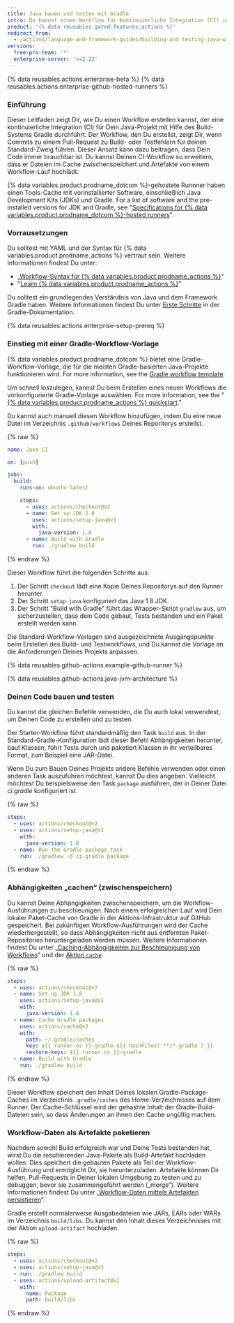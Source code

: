 ```yaml
---
title: Java bauen und testen mit Gradle
intro: Du kannst einen Workflow für kontinuierliche Integration (CI) in GitHub-Aktionen erstellen, um Dein Java-Projekt mit Gradle zu bauen und zu testen.
product: '{% data reusables.gated-features.actions %}'
redirect_from:
  - /actions/language-and-framework-guides/building-and-testing-java-with-gradle
versions:
  free-pro-team: '*'
  enterprise-server: '>=2.22'
---
```


{% data reusables.actions.enterprise-beta %}
{% data reusables.actions.enterprise-github-hosted-runners %}

### Einführung

Dieser Leitfaden zeigt Dir, wie Du einen Workflow erstellen kannst, der eine kontinuierliche Integration (CI) für Dein Java-Projekt mit Hilfe des Build-Systems Gradle durchführt. Der Workflow, den Du erstellst, zeigt Dir, wenn Commits zu einem Pull-Request zu Build- oder Testfehlern für deinen Standard-Zweig führen. Dieser Ansatz kann dazu beitragen, dass Dein Code immer brauchbar ist. Du kannst Deinen CI-Workflow so erweitern, dass er Dateien im Cache zwischenspeichert und Artefakte von einem Workflow-Lauf hochlädt.

{% data variables.product.prodname_dotcom %}-gehostete Runnner haben einen Tools-Cache mit vorinstallierter Software, einschließlich Java Development Kits (JDKs) und Gradle. For a list of software and the pre-installed versions for JDK and Gradle, see "[Specifications for {% data variables.product.prodname_dotcom %}-hosted runners](/actions/reference/specifications-for-github-hosted-runners/#supported-software)".

### Vorrausetzungen

Du solltest mit YAML und der Syntax für {% data variables.product.prodname_actions %} vertraut sein. Weitere Informationen findest Du unter:
- „[Workflow-Syntax für {% data variables.product.prodname_actions %}](/actions/automating-your-workflow-with-github-actions/workflow-syntax-for-github-actions)“
- "[Learn {% data variables.product.prodname_actions %}](/actions/learn-github-actions)"

Du solltest ein grundlegendes Verständnis von Java und dem Framework Gradle haben. Weitere Informationen findest Du unter [Erste Schritte](https://docs.gradle.org/current/userguide/getting_started.html) in der Gradle-Dokumentation.

{% data reusables.actions.enterprise-setup-prereq %}

### Einstieg mit einer Gradle-Workflow-Vorlage

{% data variables.product.prodname_dotcom %} bietet eine Gradle-Workflow-Vorlage, die für die meisten Gradle-basierten Java-Projekte funktionieren wird. For more information, see the [Gradle workflow template](https://github.com/actions/starter-workflows/blob/main/ci/gradle.yml).

Um schnell loszulegen, kannst Du beim Erstellen eines neuen Workflows die vorkonfigurierte Gradle-Vorlage auswählen. For more information, see the "[{% data variables.product.prodname_actions %} quickstart](/actions/quickstart)."

Du kannst auch manuell diesen Workflow hinzufügen, indem Du eine neue Datei im Verzeichnis `.github/workflows` Deines Reporitorys erstellst.

{% raw %}
```yaml
name: Java CI

on: [push]

jobs:
  build:
    runs-on: ubuntu-latest

    steps:
      - uses: actions/checkout@v2
      - name: Set up JDK 1.8
        uses: actions/setup-java@v1
        with:
          java-version: 1.8
      - name: Build with Gradle
        run: ./gradlew build
```
{% endraw %}

Dieser Workflow führt die folgenden Schritte aus:

1. Der Schritt `checkout` lädt eine Kopie Deines Repositorys auf den Runner herunter.
2. Der Schritt `setup-java` konfiguriert das Java 1.8 JDK.
3. Der Schritt "Build with Gradle" führt das Wrapper-Skript `gradlew` aus, um sicherzustellen, dass dein Code gebaut, Tests bestanden und ein Paket erstellt werden kann.

Die Standard-Workflow-Vorlagen sind ausgezeichnete Ausgangspunkte beim Erstellen des Build- und Testworkflows, und Du kannst die Vorlage an die Anforderungen Deines Projekts anpassen.

{% data reusables.github-actions.example-github-runner %}

{% data reusables.github-actions.java-jvm-architecture %}

### Deinen Code bauen und testen

Du kannst die gleichen Befehle verwenden, die Du auch lokal verwendest, um Deinen Code zu erstellen und zu testen.

Der Starter-Workflow führt standardmäßig den Task `build` aus. In der Standard-Gradle-Konfiguration lädt dieser Befehl Abhängigkeiten herunter, baut Klassen, führt Tests durch und paketiert Klassen in ihr verteilbares Format, zum Beispiel eine JAR-Datei.

Wenn Du zum Bauen Deines Projekts andere Befehle verwenden oder einen anderen Task auszuführen möchtest, kannst Du dies angeben. Vielleicht möchtest Du beispielsweise den Task `package` ausführen, der in Deiner Datei _ci.gradle_ konfiguriert ist.

{% raw %}
```yaml
steps:
  - uses: actions/checkout@v2
  - uses: actions/setup-java@v1
    with:
      java-version: 1.8
  - name: Run the Gradle package task
    run: ./gradlew -b ci.gradle package
```
{% endraw %}

### Abhängigkeiten „cachen“ (zwischenspeichern)

Du kannst Deine Abhängigkeiten zwischenspeichern, um die Workflow-Ausführungen zu beschleunigen. Nach einem erfolgreichen Lauf wird Dein lokaler Paket-Cache von Gradle in der Aktions-Infrastruktur auf GitHub gespeichert. Bei zukünftigen Workflow-Ausführungen wird der Cache wiederhergestellt, so dass Abhängigkeiten nicht aus entfernten Paket-Repositories heruntergeladen werden müssen. Weitere Informationen findest Du unter „[Caching-Abhängigkeiten zur Beschleunigung von Workflows](/actions/automating-your-workflow-with-github-actions/caching-dependencies-to-speed-up-workflows)“ und der [Aktion `cache`](https://github.com/marketplace/actions/cache).

{% raw %}
```yaml
steps:
  - uses: actions/checkout@v2
  - name: Set up JDK 1.8
    uses: actions/setup-java@v1
    with:
      java-version: 1.8
  - name: Cache Gradle packages
    uses: actions/cache@v2
    with:
      path: ~/.gradle/caches
      key: ${{ runner.os }}-gradle-${{ hashFiles('**/*.gradle') }}
      restore-keys: ${{ runner.os }}-gradle
  - name: Build with Gradle
    run: ./gradlew build
```
{% endraw %}

Dieser Workflow speichert den Inhalt Deines lokalen Gradle-Package-Caches im Verzeichnis `.gradle/caches` des Home-Verzeichnisses auf dem Runner. Der Cache-Schlüssel wird der gehashte Inhalt der Gradle-Build-Dateien sein, so dass Änderungen an ihnen den Cache ungültig machen.

### Workflow-Daten als Artefakte paketieren

Nachdem sowohl Build erfolgreich war und Deine Tests bestanden hat, wirst Du die resultierenden Java-Pakete als Build-Artefakt hochladen wollen. Dies speichert die gebauten Pakete als Teil der Workflow-Ausführung und ermöglicht Dir, sie herunterzuladen. Artefakte können Dir helfen, Pull-Requests in Deiner lokalen Umgebung zu testen und zu debuggen, bevor sie zusammengeführt werden („merge“). Weitere Informationen findest Du unter „[Workflow-Daten mittels Artefakten persistieren](/actions/automating-your-workflow-with-github-actions/persisting-workflow-data-using-artifacts)“.

Gradle erstellt normalerweise Ausgabedateien wie JARs, EARs oder WARs im Verzeichnis `build/libs`. Du kannst den Inhalt dieses Verzeichnisses mit der Aktion `upload-artifact` hochladen.

{% raw %}
```yaml
steps:
  - uses: actions/checkout@v2
  - uses: actions/setup-java@v1
  - run: ./gradlew build
  - uses: actions/upload-artifact@v2
    with:
      name: Package
      path: build/libs
```
{% endraw %}
